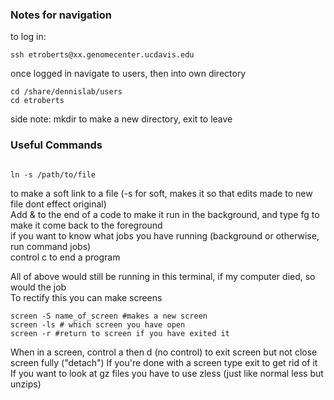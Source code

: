 ### Notes for navigation
 
 to log in:
 
 ```
 ssh etroberts@xx.genomecenter.ucdavis.edu
 ```
 once logged in navigate to users, then into own directory
 ```
 cd /share/dennislab/users
 cd etroberts
 ```
 side note: mkdir to make a new directory, exit to leave
 
 ### Useful Commands
 ```
 
 ln -s /path/to/file
 ```
 to make a soft link to a file (-s for soft, makes it so that edits made to new file dont effect original)  
 Add & to the end of a code to make it run in the background, and type fg to make it come back to the foreground  
 if you want to know what jobs you have running (background or otherwise, run command jobs)  
 control c to end a program  
   
 All of above would still be running in this terminal, if my computer died, so would the job  
 To rectify this you can make screens
 ```
 screen -S name_of_screen #makes a new screen
 screen -ls # which screen you have open
 screen -r #return to screen if you have exited it
 ```
 When in a screen, control a then d (no control) to exit screen but not close screen fully ("detach") 
 If you're done with a screen type exit to get rid of it  
 If you want to look at gz files you have to use zless (just like normal less but unzips)  
 
 
